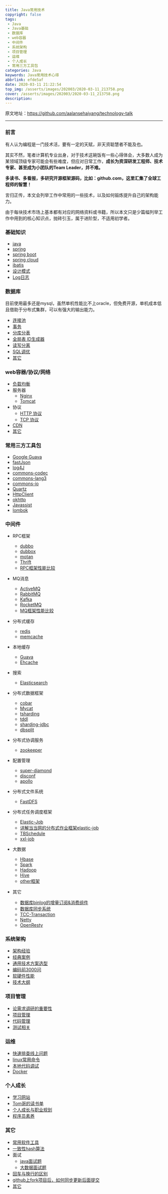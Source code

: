 ```yaml
---
title: Java常用技术
copyright: false
tags: 
 - Java
 - Java基础
 - 数据库
 - web容器
 - 中间件
 - 系统架构
 - 项目管理
 - 运维
 - 个人成长
 - 常用三方工具包
categories: Java
keywords: Java常用技术心得
abbrlink: efde5af
date: 2020-03-11 21:22:54
top_img: /asserts/images/202003/2020-03-11_213758.png
cover: /asserts/images/202003/2020-03-11_213758.png
description:
---
```




原文地址：https://github.com/aalansehaiyang/technology-talk

---

### 前言

有人认为编程是一门技术活，要有一定的天赋，非天资聪慧者不能及也。

其实不然，笔者计算机专业出身，对于技术这碗饭有一些心得体会，大多数人成为某领域顶级专家可能会有些难度，但应对日常工作，**成长为资深研发工程师、技术专家、甚至成为小团队的Team Leader，并不难。**

**多读书、多看报，多研究开源框架源码，比如：github.com，这里汇集了全球工程师的智慧！**

言归正传，本文会列举工作中常用的一些技术，以及如何锻炼提升自己的架构能力。

由于每块技术市场上基本都有对应的网络资料或书籍，所以本文只是少篇幅列举工作中用到的核心知识点，抛砖引玉，属于进阶型，不适用初学者。


### 基础知识
* 	[java](https://github.com/aalansehaiyang/technology-talk/blob/master/basic-knowledge/java.md)
*  	[spring](https://github.com/aalansehaiyang/technology-talk/blob/master/basic-knowledge/spring.md)
*  	[spring boot](https://github.com/aalansehaiyang/technology-talk/blob/master/basic-knowledge/springboot.md)
*  	[spring cloud](https://github.com/aalansehaiyang/technology-talk/blob/master/basic-knowledge/springcloud.md)
*	[ibatis](https://github.com/aalansehaiyang/technology-talk/blob/master/basic-knowledge/ibatis.md)
*	[设计模式](https://github.com/aalansehaiyang/technology-talk/blob/master/basic-knowledge/常用的设计模式.md)
*	[Log日志](https://github.com/aalansehaiyang/technology-talk/blob/master/basic-knowledge/Log4j.md)


### 数据库
目前使用最多还是mysql，虽然单机性能比不上oracle，但免费开源，单机成本低且借助于分布式集群，可以有强大的输出能力。

*	[连接池](https://github.com/aalansehaiyang/technology-talk/blob/master/data-base/database-connection-pool.md)
* 	[事务](https://github.com/aalansehaiyang/technology-talk/blob/master/data-base/transaction.md)
* 	[分库分表](https://github.com/aalansehaiyang/technology-talk/blob/master/data-base/分库分表.md)
* 	[全局表 ID生成器](https://github.com/aalansehaiyang/technology-talk/blob/master/data-base/id-generate.md)
* 	[读写分离](http://blog.csdn.net/itomge/article/details/6909240)
* 	[SQL调优](https://github.com/aalansehaiyang/technology-talk/blob/master/data-base/sql-optimize.md)
* 	[其它](https://github.com/aalansehaiyang/technology-talk/blob/master/data-base/other.md)


### web容器/协议/网络

* [负载均衡](https://github.com/aalansehaiyang/technology-talk/blob/master/web/load-balance.md)
* 服务器
	* [Nginx](https://github.com/aalansehaiyang/technology-talk/blob/master/web/Nginx.md)
	* [Tomcat](https://github.com/aalansehaiyang/technology-talk/blob/master/web/tomcat.md)
* 协议
	* [HTTP 协议](https://github.com/aalansehaiyang/technology-talk/blob/master/web/http.md)
	* [TCP 协议](https://github.com/aalansehaiyang/technology-talk/blob/master/web/tcp.md)
* [CDN](https://github.com/aalansehaiyang/technology-talk/blob/master/web/CDN.md)
* [其它](https://github.com/aalansehaiyang/technology-talk/blob/master/web/other.md)


### 常用三方工具包

* [Google Guava](https://github.com/aalansehaiyang/technology-talk/blob/master/open-source-framework/Goole-Guava.md)
* [fastJson](https://github.com/aalansehaiyang/technology-talk/blob/master/open-source-framework/fastJson.md)
* [log4J](http://blog.csdn.net/itomge/article/details/17913607)
* [commons-codec](https://github.com/aalansehaiyang/technology-talk/blob/master/open-source-framework/commons-codec.md)
* [commons-lang3](https://github.com/aalansehaiyang/technology-talk/blob/master/open-source-framework/commons-lang3.md)
* [commons-io](https://github.com/aalansehaiyang/technology-talk/blob/master/open-source-framework/commons-io.md)
* [Quartz](https://github.com/aalansehaiyang/technology-talk/blob/master/open-source-framework/Quartz.md)
* [HttpClient](https://github.com/aalansehaiyang/technology-talk/blob/master/open-source-framework/HttpClient.md)
* [okhttp](https://github.com/aalansehaiyang/technology-talk/blob/master/open-source-framework/okhttp.md)
* [Javassist](https://github.com/aalansehaiyang/technology-talk/blob/master/open-source-framework/Javassist.md)
* [lombok](https://github.com/aalansehaiyang/technology-talk/blob/master/open-source-framework/lombok.md)


### 中间件

*	RPC框架
	* [dubbo](https://github.com/aalansehaiyang/technology-talk/blob/master/middle-software/dubbo.md)
	* [dubbox](https://www.oschina.net/p/dubbox)
	* [motan](https://github.com/weibocom/motan)
	* [Thrift](https://github.com/apache/thrift)
	* [RPC框架性能比较](https://github.com/aalansehaiyang/technology-talk/blob/master/middle-software/rpc-compare.md)

*   MQ消息
	* [ActiveMQ](https://github.com/apache/activemq)
	* [RabbitMQ](https://github.com/aalansehaiyang/technology-talk/blob/master/middle-software/RabbitMQ.md)
	* [Kafka](https://github.com/aalansehaiyang/technology-talk/blob/master/middle-software/kafka.md)
	* [RocketMQ](https://github.com/aalansehaiyang/technology-talk/blob/master/middle-software/RocketMQ.md)	
	* [MQ框架性能比较](https://github.com/aalansehaiyang/technology-talk/blob/master/middle-software/mq-compare.md)

*   分布式缓存
	* [redis](https://github.com/aalansehaiyang/technology-talk/blob/master/open-source-framework/redis.md)
	* [memcache](http://blog.csdn.net/itomge/article/details/8035197)

*   本地缓存
	* [Guava](https://github.com/aalansehaiyang/technology-talk/blob/master/middle-software/guava.md)
	* [Ehcache](https://github.com/aalansehaiyang/technology-talk/blob/master/middle-software/ehcache.md)
	 	
*   搜索
	* [Elasticsearch](https://github.com/aalansehaiyang/technology-talk/blob/master/middle-software/elasticsearch.md)

*   分布式数据框架
	* [cobar](https://github.com/aalansehaiyang/technology-talk/blob/master/middle-software/cobar.md)
	* [Mycat](https://github.com/aalansehaiyang/technology-talk/blob/master/middle-software/mycat.md)
	* [tsharding](https://github.com/aalansehaiyang/technology-talk/blob/master/middle-software/tsharding.md)
	* [tddl](https://github.com/alibaba/tb_tddl)
	* [sharding-jdbc](https://github.com/aalansehaiyang/technology-talk/blob/master/middle-software/sharding-jdbc.md)
	* [dbsplit](https://gitee.com/robertleepeak/dbsplit)

*	分布式协调服务
	* [zookeeper](https://github.com/aalansehaiyang/technology-talk/blob/master/middle-software/zookeeper.md)
		
*   配置管理

	* [super-diamond](https://github.com/aalansehaiyang/technology-talk/blob/master/other/super-diamond源码分析.md)
	* [disconf](https://www.oschina.net/p/disconf)
	* [apollo](https://github.com/aalansehaiyang/technology-talk/blob/master/middle-software/apollo.md)

*   分布式文件系统
	* [FastDFS](https://github.com/aalansehaiyang/technology-talk/blob/master/middle-software/FastDFS.md)

*   分布式任务调度框架

	* [Elastic-Job](https://github.com/elasticjob/elastic-job)
	* [详解当当网的分布式作业框架elastic-job](http://www.infoq.com/cn/articles/dangdang-distributed-work-framework-elastic-job)
	* [TBSchedule](http://blog.csdn.net/taosir_zhang/article/details/50728362)
	* [xxl-job](https://github.com/xuxueli/xxl-job)

*   大数据
	* [Hbase](https://github.com/aalansehaiyang/technology-talk/blob/master/middle-software/Hbase.md)
	* [Spark](https://github.com/aalansehaiyang/technology-talk/blob/master/middle-software/Spark.md)
	* [Hadoop](https://github.com/aalansehaiyang/technology-talk/blob/master/middle-software/Hadoop.md)
	* [Hive](https://github.com/aalansehaiyang/technology-talk/blob/master/middle-software/Hive.md)
	* [other框架](https://github.com/aalansehaiyang/technology-talk/blob/master/middle-software/big-data.md)	

*  其它
	* [数据库binlog的增量订阅&消费组件](https://github.com/alibaba/canal)
	* [数据库同步系统](https://github.com/alibaba/otter)
	* [TCC-Transaction](https://github.com/aalansehaiyang/technology-talk/blob/master/middle-software/TCC-Transaction.md)
	* [Netty](https://github.com/aalansehaiyang/technology-talk/blob/master/middle-software/Netty.md)
	* [OpenResty](https://github.com/aalansehaiyang/technology-talk/blob/master/middle-software/openresty.md)

### 系统架构 

* [架构经验](https://github.com/aalansehaiyang/technology-talk/blob/master/system-architecture/architecture-experience.md)
* [经典案例](https://github.com/aalansehaiyang/technology-talk/blob/master/system-architecture/architecture-good-case.md)
* [通用技术方案选型](https://github.com/aalansehaiyang/technology-talk/blob/master/system-architecture/technology-selection.md)
* [编码前3000问](https://github.com/aalansehaiyang/technology-talk/blob/master/system-architecture/编码前3000问.md)
* [软硬件性能](https://github.com/aalansehaiyang/technology-talk/blob/master/system-architecture/software-performance.md)
* [技术大纲](https://github.com/aalansehaiyang/technology-talk/blob/master/system-architecture/knowledge-outline.md)


### 项目管理

* [论需求调研的重要性](https://github.com/aalansehaiyang/technology-talk/blob/master/project-management/论需求调研的重要性.md)
* [项目管理](https://github.com/aalansehaiyang/technology-talk/blob/master/project-management/project-management.md)
* [代码管理](https://github.com/aalansehaiyang/technology-talk/blob/master/project-management/code.md)
* [测试相关](https://github.com/aalansehaiyang/technology-talk/blob/master/project-management/test.md)


### 运维

*	[快速排查线上问题](https://github.com/aalansehaiyang/technology-talk/blob/master/ops/online-question.md)
*	[linux常用命令](https://github.com/aalansehaiyang/technology-talk/blob/master/ops/linux-commands.md)
*	[本地代码调试](https://github.com/aalansehaiyang/technology-talk/blob/master/ops/本地代码调试.md)
* 	[Docker](https://github.com/aalansehaiyang/technology-talk/blob/master/ops/docker.md)

### 个人成长

*   [学习网站](https://github.com/aalansehaiyang/technology-talk/blob/master/other/study.md)
*   [Tom哥的读书单](https://github.com/aalansehaiyang/technology-talk/blob/master/other/book.md)
*   [个人成长与职业规划](https://github.com/aalansehaiyang/technology-talk/blob/master/other/person.md)
*   [程序员素养](https://github.com/aalansehaiyang/technology-talk/blob/master/other/programer.md)


### 其它

*	[常用软件工具](https://github.com/aalansehaiyang/technology-talk/blob/master/other/tool.md)
*	[一致性hash算法](https://github.com/aalansehaiyang/technology-talk/blob/master/other/一致性hash.md)
*   面试
	* [java面试题](https://github.com/aalansehaiyang/technology-talk/blob/master/other/java-interview.md)
	* [大数据面试题](https://github.com/aalansehaiyang/technology-talk/blob/master/other/bigdata-interview.md)
*	[回车与换行的区别](https://github.com/aalansehaiyang/technology-talk/blob/master/other/回车与换行的区别.md)
*   [github上fork项目后，如何同步更新后面提交](http://blog.csdn.net/qq1332479771/article/details/56087333)
* 	[其它](https://github.com/aalansehaiyang/technology-talk/blob/master/other/other.md)
